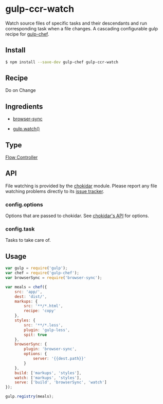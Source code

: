 # gulp-ccr-watch

Watch source files of specific tasks and their descendants and run corresponding task when a file changes.
A cascading configurable gulp recipe for [gulp-chef](https://github.com/gulp-cookery/gulp-chef).

## Install

```bash
$ npm install --save-dev gulp-chef gulp-ccr-watch
```

## Recipe

Do on Change

## Ingredients

* [browser-sync](https://github.com/BrowserSync/browser-sync)

* [gulp.watch()](https://github.com/gulpjs/gulp/blob/4.0/docs/API.md#gulpwatchglob-opts-fn)

## Type

[Flow Controller](https://github.com/gulp-cookery/gulp-chef#writing-flow-controller)

## API

File watching is provided by the [chokidar](https://github.com/paulmillr/chokidar) module. Please report any file watching problems directly to its [issue tracker](https://github.com/paulmillr/chokidar/issues).

### config.options

Options that are passed to chokidar. See [chokidar's API](https://github.com/paulmillr/chokidar#api) for options.

### config.task

Tasks to take care of.

## Usage

``` javascript
var gulp = require('gulp');
var chef = require('gulp-chef');
var browserSync = require('browser-sync');

var meals = chef({
    src: 'app/',
    dest: 'dist/',
    markups: {
        src: '**/*.html',
        recipe: 'copy'
    },
    styles: {
        src: '**/*.less',
        plugin: 'gulp-less',
        spit: true
    },
    browserSync: {
        plugin: 'browser-sync',
        options: {
            server: '{{dest.path}}'
        }
    },
    build: ['markups', 'styles'],
    watch: ['markups', 'styles'],
    serve: ['build', 'browserSync', 'watch']
});

gulp.registry(meals);
```
